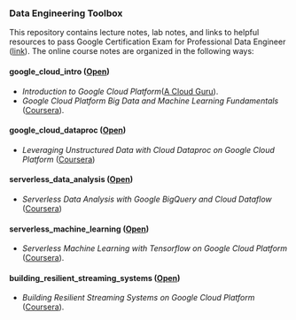 ### Data Engineering Toolbox
This repository contains lecture notes, lab notes, and links to helpful resources to pass Google Certification Exam for Professional Data Engineer ([link](https://cloud.google.com/certification/data-engineer)). The online course notes are organized in the following ways:

#### google_cloud_intro ([Open](google_cloud_intro))
* *Introduction to Google Cloud Platform*([A Cloud Guru](https://acloud.guru/learn/gcp-101)).
* *Google Cloud Platform Big Data and Machine Learning Fundamentals* ([Coursera](https://www.coursera.org/learn/gcp-big-data-ml-fundamentals)).

#### google_cloud_dataproc ([Open](google_cloud_dataproc))
* *Leveraging Unstructured Data with Cloud Dataproc on Google Cloud Platform* ([Coursera](https://www.coursera.org/learn/leveraging-unstructured-data-dataproc-gcp))

#### serverless_data_analysis ([Open](serverless_data_analysis))
* *Serverless Data Analysis with Google BigQuery and Cloud Dataflow* ([Coursera](https://www.coursera.org/learn/serverless-data-analysis-bigquery-cloud-dataflow-gcp))

#### serverless_machine_learning ([Open](serverless_machine_learning))
* *Serverless Machine Learning with Tensorflow on Google Cloud Platform* ([Coursera](https://www.coursera.org/learn/serverless-machine-learning-gcp)).

#### building_resilient_streaming_systems ([Open](building_resilient_streaming_systems))
* *Building Resilient Streaming Systems on Google Cloud Platform* ([Coursera](https://www.coursera.org/learn/building-resilient-streaming-systems-gcp)).
